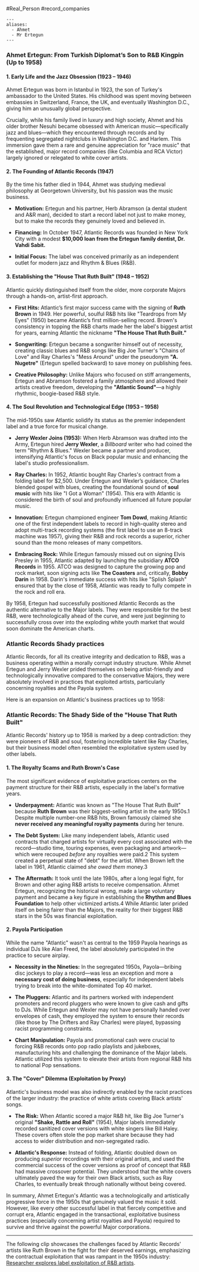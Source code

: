 #Real_Person #record_companies 
```
---
aliases:
  - Ahmet
  - Mr Ertegun
---
```
### **Ahmet Ertegun: From Turkish Diplomat’s Son to R&B Kingpin (Up to 1958)**

#### **1. Early Life and the Jazz Obsession (1923 – 1946)**

Ahmet Ertegun was born in Istanbul in 1923, the son of Turkey's ambassador to the United States. His childhood was spent moving between embassies in Switzerland, France, the UK, and eventually Washington D.C., giving him an unusually global perspective.

Crucially, while his family lived in luxury and high society, Ahmet and his older brother Nesuhi became obsessed with American music—specifically jazz and blues—which they encountered through records and by frequenting segregated nightclubs in Washington D.C. and Harlem. This immersion gave them a rare and genuine appreciation for "race music" that the established, major record companies (like Columbia and RCA Victor) largely ignored or relegated to white cover artists.

#### **2. The Founding of Atlantic Records (1947)**

By the time his father died in 1944, Ahmet was studying medieval philosophy at Georgetown University, but his passion was the music business.

- **Motivation:** Ertegun and his partner, Herb Abramson (a dental student and A&R man), decided to start a record label not just to make money, but to make the records they genuinely loved and believed in.
    
- **Financing:** In October 1947, Atlantic Records was founded in New York City with a modest **$10,000 loan from the Ertegun family dentist, Dr. Vahdi Sabit.**
    
- **Initial Focus:** The label was conceived primarily as an independent outlet for modern jazz and Rhythm & Blues (R&B).
    

#### **3. Establishing the "House That Ruth Built" (1948 – 1952)**

Atlantic quickly distinguished itself from the older, more corporate Majors through a hands-on, artist-first approach.

- **First Hits:** Atlantic’s first major success came with the signing of **Ruth Brown** in 1949. Her powerful, soulful R&B hits like "Teardrops from My Eyes" (1950) became Atlantic’s first million-selling record. Brown's consistency in topping the R&B charts made her the label's biggest artist for years, earning Atlantic the nickname **"The House That Ruth Built."**
    
- **Songwriting:** Ertegun became a songwriter himself out of necessity, creating classic blues and R&B songs like Big Joe Turner's "Chains of Love" and Ray Charles's "Mess Around" under the pseudonym **"A. Nugetre"** (Ertegun spelled backward) to save money on publishing fees.
    
- **Creative Philosophy:** Unlike Majors who focused on stiff arrangements, Ertegun and Abramson fostered a family atmosphere and allowed their artists creative freedom, developing the **"Atlantic Sound"**—a highly rhythmic, boogie-based R&B style.
    

#### **4. The Soul Revolution and Technological Edge (1953 – 1958)**

The mid-1950s saw Atlantic solidify its status as the premier independent label and a true force for musical change.

- **Jerry Wexler Joins (1953):** When Herb Abramson was drafted into the Army, Ertegun hired **Jerry Wexler**, a _Billboard_ writer who had coined the term "Rhythm & Blues." Wexler became a partner and producer, intensifying Atlantic's focus on Black popular music and enhancing the label's studio professionalism.
    
- **Ray Charles:** In 1952, Atlantic bought Ray Charles's contract from a folding label for $2,500. Under Ertegun and Wexler’s guidance, Charles blended gospel with blues, creating the foundational sound of **soul music** with hits like "I Got a Woman" (1954). This era with Atlantic is considered the birth of soul and profoundly influenced all future popular music.
    
- **Innovation:** Ertegun championed engineer **Tom Dowd**, making Atlantic one of the first independent labels to record in high-quality stereo and adopt multi-track recording systems (the first label to use an 8-track machine was 1957), giving their R&B and rock records a superior, richer sound than the mono releases of many competitors.
    
- **Embracing Rock:** While Ertegun famously missed out on signing Elvis Presley in 1955, Atlantic adapted by launching the subsidiary **ATCO Records** in 1955. ATCO was designed to capture the growing pop and rock market, soon signing acts like **The Coasters** and, critically, **Bobby Darin** in 1958. Darin's immediate success with hits like "Splish Splash" ensured that by the close of 1958, Atlantic was ready to fully compete in the rock and roll era.
    

By 1958, Ertegun had successfully positioned Atlantic Records as the authentic alternative to the Major labels. They were responsible for the best R&B, were technologically ahead of the curve, and were just beginning to successfully cross over into the exploding white youth market that would soon dominate the American charts.


### Atlantic Records Shady practices
Atlantic Records, for all its creative integrity and dedication to R&B, was a business operating within a morally corrupt industry structure. While Ahmet Ertegun and Jerry Wexler prided themselves on being artist-friendly and technologically innovative compared to the conservative Majors, they were absolutely involved in practices that exploited artists, particularly concerning royalties and the Payola system.

Here is an expansion on Atlantic's business practices up to 1958:

### **Atlantic Records: The Shady Side of the "House That Ruth Built"**

Atlantic Records' history up to 1958 is marked by a deep contradiction: they were pioneers of R&B and soul, fostering incredible talent like Ray Charles, but their business model often resembled the exploitative system used by other labels.

#### **1. The Royalty Scams and Ruth Brown's Case**

The most significant evidence of exploitative practices centers on the payment structure for their R&B artists, especially in the label's formative years.

- **Underpayment:** Atlantic was known as "The House That Ruth Built" because **Ruth Brown** was their biggest-selling artist in the early 1950s.1 Despite multiple number-one R&B hits, Brown famously claimed she **never received any meaningful royalty payments** during her tenure.
    
- **The Debt System:** Like many independent labels, Atlantic used contracts that charged artists for virtually every cost associated with the record—studio time, touring expenses, even packaging and artwork—which were recouped _before_ any royalties were paid.2 This system created a perpetual state of "debt" for the artist. When Brown left the label in 1961, Atlantic claimed _she owed them_ money.3
    
- **The Aftermath:** It took until the late 1980s, after a long legal fight, for Brown and other aging R&B artists to receive compensation. Ahmet Ertegun, recognizing the historical wrong, made a large voluntary payment and became a key figure in establishing the **Rhythm and Blues Foundation** to help other victimized artists.4 While Atlantic later prided itself on being fairer than the Majors, the reality for their biggest R&B stars in the 50s was financial exploitation.
    

#### **2. Payola Participation**

While the name "Atlantic" wasn't as central to the 1959 Payola hearings as individual DJs like Alan Freed, the label absolutely participated in the practice to secure airplay.

- **Necessity in the Nineties:** In the segregated 1950s, Payola—bribing disc jockeys to play a record—was less an exception and more a **necessary cost of doing business**, especially for independent labels trying to break into the white-dominated Top 40 market.
    
- **The Pluggers:** Atlantic and its partners worked with independent promoters and record pluggers who were known to give cash and gifts to DJs. While Ertegun and Wexler may not have personally handed over envelopes of cash, they employed the system to ensure their records (like those by The Drifters and Ray Charles) were played, bypassing racist programming constraints.
    
- **Chart Manipulation:** Payola and promotional cash were crucial to forcing R&B records onto pop radio playlists and jukeboxes, manufacturing hits and challenging the dominance of the Major labels. Atlantic utilized this system to elevate their artists from regional R&B hits to national Pop sensations.
    

#### **3. The "Cover" Dilemma (Exploitation by Proxy)**

Atlantic's business model was also indirectly enabled by the racist practices of the larger industry: the practice of white artists covering Black artists' songs.

- **The Risk:** When Atlantic scored a major R&B hit, like Big Joe Turner's original **"Shake, Rattle and Roll"** (1954), Major labels immediately recorded sanitized cover versions with white singers like Bill Haley. These covers often stole the pop market share because they had access to wider distribution and non-segregated radio.
    
- **Atlantic's Response:** Instead of folding, Atlantic doubled down on producing _superior_ recordings with their original artists, and used the commercial success of the cover versions as proof of concept that R&B had massive crossover potential. They understood that the white covers ultimately paved the way for their own Black artists, such as Ray Charles, to eventually break through nationally without being covered.
    

In summary, Ahmet Ertegun's Atlantic was a technologically and artistically progressive force in the 1950s that genuinely valued the music it sold. However, like every other successful label in that fiercely competitive and corrupt era, Atlantic engaged in the transactional, exploitative business practices (especially concerning artist royalties and Payola) required to survive and thrive against the powerful Major corporations.

---

The following clip showcases the challenges faced by Atlantic Records' artists like Ruth Brown in the fight for their deserved earnings, emphasizing the contractual exploitation that was rampant in the 1950s industry: [Researcher explores label exploitation of R&B artists](https://www.google.com/search?q=https://www.youtube.com/watch%3Fv%3DkIvYpox0Fpc).